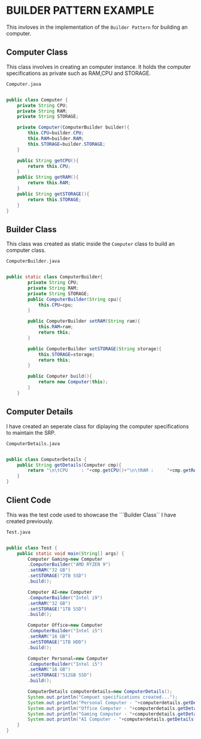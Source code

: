 # BUILDER PATTERN EXAMPLE

This invloves in the implementation of the ```Builder Pattern``` for building an computer.

## Computer Class

This class involves in creating an computer instance. It holds the computer specifications as private such as RAM,CPU and STORAGE.

```Computer.java```

``` java

public class Computer {
    private String CPU;
    private String RAM;
    private String STORAGE;

    private Computer(ComputerBuilder builder){
        this.CPU=builder.CPU;
        this.RAM=builder.RAM;
        this.STORAGE=builder.STORAGE;
    }

    public String getCPU(){
        return this.CPU;
    }
    public String getRAM(){
        return this.RAM;
    }
    public String getSTORAGE(){
        return this.STORAGE;
    }
}

```

## Builder Class

This class was created as static inside the ```Computer``` class to build an computer class.

```ComputerBuilder.java```

``` java

public static class ComputerBuilder{
        private String CPU;
        private String RAM;
        private String STORAGE;
        public ComputerBuilder(String cpu){
            this.CPU=cpu;
        }

        public ComputerBuilder setRAM(String ram){
            this.RAM=ram;
            return this;
        }

        public ComputerBuilder setSTORAGE(String storage){
            this.STORAGE=storage;
            return this;
        }

        public Computer build(){
            return new Computer(this);
        }
    }

```

## Computer Details

I have created an seperate class for diplaying the computer specifications to maintain the SRP.

```ComputerDetails.java```

``` java

public class ComputerDetails {
    public String getDetails(Computer cmp){
        return "\n\tCPU     : "+cmp.getCPU()+"\n\tRAM :     "+cmp.getRAM()+"\n\tSTORAGE : "+cmp.getSTORAGE()+"\n";
    }
}

```

## Client Code

This was the test code used to showcase the ```Builder Class`` I have created previously.

```Test.java```

``` java

public class Test {
    public static void main(String[] args) {
        Computer Gaming=new Computer
        .ComputerBuilder("AMD RYZEN 9")
        .setRAM("32 GB")
        .setSTORAGE("2TB SSD")
        .build();

        Computer AI=new Computer
        .ComputerBuilder("Intel i9")
        .setRAM("32 GB")
        .setSTORAGE("1TB SSD")
        .build();

        Computer Office=new Computer
        .ComputerBuilder("Intel i5")
        .setRAM("16 GB")
        .setSTORAGE("1TB HDD")
        .build();

        Computer Personal=new Computer
        .ComputerBuilder("Intel i5")
        .setRAM("16 GB")
        .setSTORAGE("512GB SSD")
        .build();

        ComputerDetails computerdetails=new ComputerDetails();
        System.out.println("Compuet specifications created...");
        System.out.println("Personal Computer - "+computerdetails.getDetails(Personal));
        System.out.println("Office Computer - "+computerdetails.getDetails(Office));
        System.out.println("Gaming Computer - "+computerdetails.getDetails(Gaming));
        System.out.println("AI Computer - "+computerdetails.getDetails(AI));
    }
}

```
